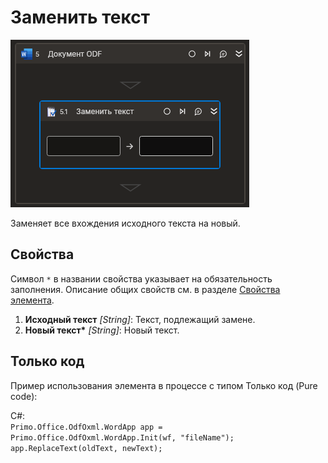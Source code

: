 # Заменить текст

![](../../../../resources/activities/basic/odf/text/cropped-replacetext-fixed.png)

Заменяет все вхождения исходного текста на новый.

## Свойства
Символ `*` в названии свойства указывает на обязательность заполнения. Описание общих свойств см. в разделе [Свойства элемента](https://docs.primo-rpa.ru/primo-rpa/primo-studio/process/elements#svoistva-elementa).

1. **Исходный текст** *[String]*: Текст, подлежащий замене.
2. **Новый текст\*** *[String]*: Новый текст.

## Только код
Пример использования элемента в процессе с типом Только код (Pure code):

C#:  
`Primo.Office.OdfOxml.WordApp app = Primo.Office.OdfOxml.WordApp.Init(wf, "fileName");`  
`app.ReplaceText(oldText, newText);`
